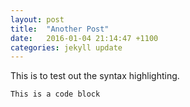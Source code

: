 ```yaml
---
layout: post
title:  "Another Post"
date:   2016-01-04 21:14:47 +1100
categories: jekyll update
---
```


This is to test out the syntax highlighting.

```
This is a code block
```

